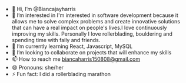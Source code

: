 - 👋 Hi, I’m @Biancajayharris
- 👀 I’m interested in I'm interested in software development because it allows me to solve complex problems and create innovative solutions that can have a real impact on people's lives.I love continuously improving my skills. Personally I love rollerblading, bouldering and spending time with faily and friends. 
- 🌱 I’m currently learning React, Javascript, MySQL
- 💞️ I’m looking to collaborate on projects that will enhance my skills
- 📫 How to reach me biancaharris150808@gmail.com  
- 😄 Pronouns: she/her
- ⚡ Fun fact: I did a rollerblading marathon
